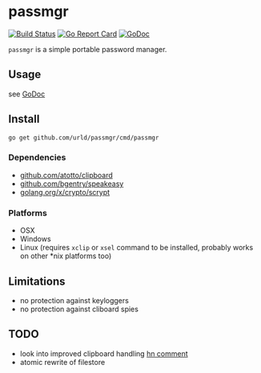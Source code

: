 # passmgr

[![Build Status](https://travis-ci.org/urld/passmgr.svg?branch=master)](https://travis-ci.org/urld/passmgr)
[![Go Report Card](https://goreportcard.com/badge/github.com/urld/passmgr)](https://goreportcard.com/report/github.com/urld/passmgr)
[![GoDoc](https://godoc.org/github.com/urld/passmgr/cmd/passmgr?status.svg)](https://godoc.org/github.com/urld/passmgr/cmd/passmgr)

`passmgr` is a simple portable password manager.

## Usage

see [GoDoc](https://godoc.org/github.com/urld/passmgr/cmd/passmgr)


## Install

```go get github.com/urld/passmgr/cmd/passmgr```


### Dependencies

* [github.com/atotto/clipboard](https://github.com/atotto/clipboard)
* [github.com/bgentry/speakeasy](https://github.com/bgentry/speakeasy)
* [golang.org/x/crypto/scrypt](https://godoc.org/golang.org/x/crypto/scrypt)


### Platforms

* OSX
* Windows
* Linux (requires `xclip` or `xsel` command to be installed, probably works on other *nix platforms too)


## Limitations

* no protection against keyloggers
* no protection against cliboard spies


## TODO

* look into improved clipboard handling [hn comment](https://news.ycombinator.com/item?id=14581411)
* atomic rewrite of filestore
